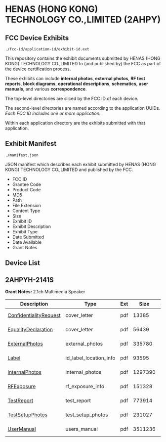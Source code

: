 # HENAS (HONG KONG) TECHNOLOGY CO.,LIMITED (2AHPY)
## FCC Device Exhibits

```
./fcc-id/application-id/exhibit-id.ext
```

This repository contains the exhibit documents submitted by HENAS (HONG KONG) TECHNOLOGY CO.,LIMITED to (and published by) the FCC as part of the device certification process.

These exhibits can include **internal photos**, **external photos**, **RF test reports**, **block diagrams**, **operational descriptions**, **schematics**, **user manuals**, and various **correspondence**.

The top-level directories are sliced by the FCC ID of each device.

The second-level directories are named according to the application UUIDs. *Each FCC ID includes one or more application.*

Within each application directory are the exhibits submitted with that application. 

## Exhibit Manifest

```
./manifest.json
```

JSON manifest which describes each exhibit submitted by HENAS (HONG KONG) TECHNOLOGY CO.,LIMITED and published by the FCC.

- FCC ID
- Grantee Code
- Product Code
- MD5
- Path
- File Extension
- Content Type
- Size
- Exhibit ID
- Exhibit Description
- Exhibit Type
- Date Submitted
- Date Available
- Grant Notes

## Device List
## 2AHPYH-2141S
**Grant Notes:** 2.1ch Multimedia Speaker

| Description | Type | Ext | Size | Submitted | Available |
| ----------- | ---- | --- | ---- | --------- | --------- |
| [ConfidentialityRequest](2AHPYH-2141S/6c330ce626793d5fb4559e71fa2790a4/2945319.pdf) | cover_letter | pdf | 13385 | 2016-03-30 | 2016-03-30 |
| [EqualityDeclaration](2AHPYH-2141S/6c330ce626793d5fb4559e71fa2790a4/2945320.pdf) | cover_letter | pdf | 56439 | 2016-03-30 | 2016-03-30 |
| [ExternalPhotos](2AHPYH-2141S/6c330ce626793d5fb4559e71fa2790a4/2945317.pdf) | external_photos | pdf | 335780 | 2016-03-30 | 2016-03-30 |
| [Label](2AHPYH-2141S/6c330ce626793d5fb4559e71fa2790a4/2945313.pdf) | id_label_location_info | pdf | 93595 | 2016-03-30 | 2016-03-30 |
| [InternalPhotos](2AHPYH-2141S/6c330ce626793d5fb4559e71fa2790a4/2945323.pdf) | internal_photos | pdf | 1297390 | 2016-03-30 | 2016-03-30 |
| [RFExposure](2AHPYH-2141S/6c330ce626793d5fb4559e71fa2790a4/2945316.pdf) | rf_exposure_info | pdf | 151328 | 2016-03-30 | 2016-03-30 |
| [TestReport](2AHPYH-2141S/6c330ce626793d5fb4559e71fa2790a4/2945322.pdf) | test_report | pdf | 773914 | 2016-03-30 | 2016-03-30 |
| [TestSetupPhotos](2AHPYH-2141S/6c330ce626793d5fb4559e71fa2790a4/2945321.pdf) | test_setup_photos | pdf | 231027 | 2016-03-30 | 2016-03-30 |
| [UserManual](2AHPYH-2141S/6c330ce626793d5fb4559e71fa2790a4/2945324.pdf) | users_manual | pdf | 3511236 | 2016-03-30 | 2016-03-30 |
